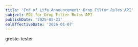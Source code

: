 ```yaml
---
title: 'End of Life Announcement: Drop Filter Rules API'
subject: EOL for Drop Filter Rules API
publishDate: '2025-05-21'
eolEffectiveDate: '2026-01-07'
---
```



greste-tester